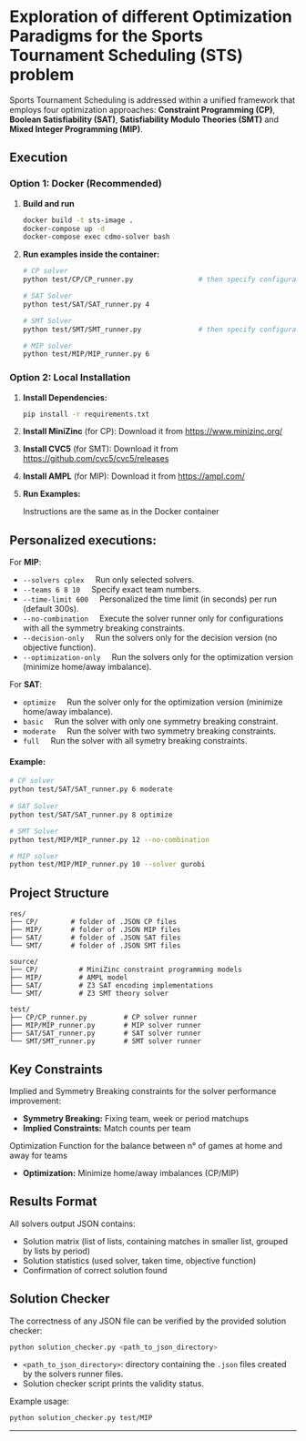 # Exploration of different Optimization Paradigms for the Sports Tournament Scheduling (STS) problem

Sports Tournament Scheduling is addressed within a unified framework that employs four optimization approaches: **Constraint Programming (CP)**, **Boolean Satisfiability (SAT)**, **Satisfiability Modulo Theories (SMT)** and **Mixed Integer Programming (MIP)**.

## Execution

### Option 1: Docker (Recommended)

1. **Build and run**
   ```bash
   docker build -t sts-image .
   docker-compose up -d
   docker-compose exec cdmo-solver bash
   ```

2. **Run examples inside the container:**
   ```bash
   # CP solver
   python test/CP/CP_runner.py                # then specify configuration
   
   # SAT Solver
   python test/SAT/SAT_runner.py 4

   # SMT Solver
   python test/SMT/SMT_runner.py              # then specify configuration

   # MIP solver  
   python test/MIP/MIP_runner.py 6
   ```

### Option 2: Local Installation

1. **Install Dependencies:**
   ```bash
   pip install -r requirements.txt
   ```

2. **Install MiniZinc** (for CP): Download it from https://www.minizinc.org/

3. **Install CVC5** (for SMT): Download it from https://github.com/cvc5/cvc5/releases

4. **Install AMPL** (for MIP): Download it from https://ampl.com/

4. **Run Examples:**
   
   Instructions are the same as in the Docker container

## Personalized executions:

For **MIP**:

- `--solvers cplex` &nbsp;&nbsp;&nbsp;&nbsp;Run only selected solvers.
- `--teams 6 8 10` &nbsp;&nbsp;&nbsp;&nbsp;Specify exact team numbers.
- `--time-limit 600` &nbsp;&nbsp;&nbsp;&nbsp;Personalized the time limit (in seconds) per run (default 300s).
- `--no-combination` &nbsp;&nbsp;&nbsp;&nbsp;Execute the solver runner only for configurations with all the symmetry breaking constraints.
- `--decision-only` &nbsp;&nbsp;&nbsp;&nbsp;Run the solvers only for the decision version (no objective function).
- `--optimization-only` &nbsp;&nbsp;&nbsp;&nbsp;Run the solvers only for the optimization version (minimize home/away imbalance).

For **SAT**:
- `optimize` &nbsp;&nbsp;&nbsp;&nbsp;Run the solver only for the optimization version (minimize home/away imbalance).
- `basic` &nbsp;&nbsp;&nbsp;&nbsp;Run the solver with only one symmetry breaking constraint.
- `moderate` &nbsp;&nbsp;&nbsp;&nbsp;Run the solver with two symmetry breaking constraints.
- `full` &nbsp;&nbsp;&nbsp;&nbsp;Run the solver with all symetry breaking constraints.

#### Example:

```bash
# CP solver
python test/SAT/SAT_runner.py 6 moderate
   
# SAT Solver
python test/SAT/SAT_runner.py 8 optimize

# SMT Solver
python test/MIP/MIP_runner.py 12 --no-combination

# MIP solver  
python test/MIP/MIP_runner.py 10 --solver gurobi
```

## Project Structure

```
res/
├── CP/        # folder of .JSON CP files
├── MIP/       # folder of .JSON MIP files
├── SAT/       # folder of .JSON SAT files
└── SMT/       # folder of .JSON SMT files

source/
├── CP/          # MiniZinc constraint programming models
├── MIP/         # AMPL model
├── SAT/         # Z3 SAT encoding implementations  
└── SMT/         # Z3 SMT theory solver

test/
├── CP/CP_runner.py         # CP solver runner
├── MIP/MIP_runner.py       # MIP solver runner
├── SAT/SAT_runner.py       # SAT solver runner
└── SMT/SMT_runner.py       # SMT solver runner
```

## Key Constraints

Implied and Symmetry Breaking constraints for the solver performance improvement:
- **Symmetry Breaking:** Fixing team, week or period matchups
- **Implied Constraints:** Match counts per team

Optimization Function for the balance between n° of games at home and away for teams 
- **Optimization:** Minimize home/away imbalances (CP/MIP)

## Results Format

All solvers output JSON contains:
- Solution matrix (list of lists, containing matches in smaller list, grouped by lists by period)
- Solution statistics (used solver, taken time, objective function)
- Confirmation of correct solution found

## Solution Checker

The correctness of any JSON file can be verified by the provided solution checker:

```bash
python solution_checker.py <path_to_json_directory>
```

- `<path_to_json_directory>`: directory containing the `.json` files created by the solvers runner files.
- Solution checker script prints the validity status.

Example usage:
```bash
python solution_checker.py test/MIP
```

---
